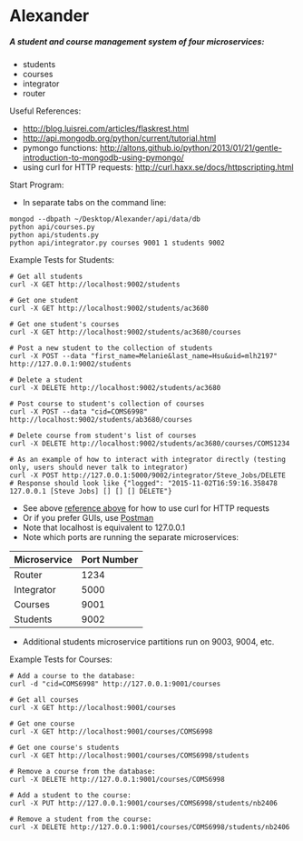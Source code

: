 # Alexander

##### A student and course management system of four microservices:
* students
* courses
* integrator
* router

Useful References:
* http://blog.luisrei.com/articles/flaskrest.html
* http://api.mongodb.org/python/current/tutorial.html
* pymongo functions: http://altons.github.io/python/2013/01/21/gentle-introduction-to-mongodb-using-pymongo/
* using curl for HTTP requests: http://curl.haxx.se/docs/httpscripting.html

Start Program:
* In separate tabs on the command line:
```
mongod --dbpath ~/Desktop/Alexander/api/data/db
python api/courses.py
python api/students.py
python api/integrator.py courses 9001 1 students 9002
```

Example Tests for Students:
```
# Get all students
curl -X GET http://localhost:9002/students

# Get one student
curl -X GET http://localhost:9002/students/ac3680

# Get one student's courses
curl -X GET http://localhost:9002/students/ac3680/courses

# Post a new student to the collection of students
curl -X POST --data "first_name=Melanie&last_name=Hsu&uid=mlh2197" http://127.0.0.1:9002/students

# Delete a student
curl -X DELETE http://localhost:9002/students/ac3680

# Post course to student's collection of courses
curl -X POST --data "cid=COMS6998" http://localhost:9002/students/ab3680/courses

# Delete course from student's list of courses
curl -X DELETE http://localhost:9002/students/ac3680/courses/COMS1234

# As an example of how to interact with integrator directly (testing only, users should never talk to integrator)
curl -X POST http://127.0.0.1:5000/9002/integrator/Steve_Jobs/DELETE
# Response should look like {"logged": "2015-11-02T16:59:16.358478 127.0.0.1 [Steve Jobs] [] [] [] DELETE"}
```
* See above [reference above](http://curl.haxx.se/docs/httpscripting.html) for how to use curl for HTTP requests
* Or if you prefer GUIs, use [Postman](https://chrome.google.com/webstore/detail/postman/fhbjgbiflinjbdggehcddcbncdddomop)
* Note that localhost is equivalent to 127.0.0.1
* Note which ports are running the separate microservices:

| Microservice | Port Number|
| ------------- | ------------- |
| Router  | 1234 |
| Integrator | 5000  |
| Courses | 9001 |
| Students | 9002 |

* Additional students microservice partitions run on 9003, 9004, etc.

Example Tests for Courses:
```
# Add a course to the database:
curl -d "cid=COMS6998" http://127.0.0.1:9001/courses

# Get all courses
curl -X GET http://localhost:9001/courses

# Get one course
curl -X GET http://localhost:9001/courses/COMS6998

# Get one course's students
curl -X GET http://localhost:9001/courses/COMS6998/students

# Remove a course from the database:
curl -X DELETE http://127.0.0.1:9001/courses/COMS6998

# Add a student to the course:
curl -X PUT http://127.0.0.1:9001/courses/COMS6998/students/nb2406

# Remove a student from the course:
curl -X DELETE http://127.0.0.1:9001/courses/COMS6998/students/nb2406
```
